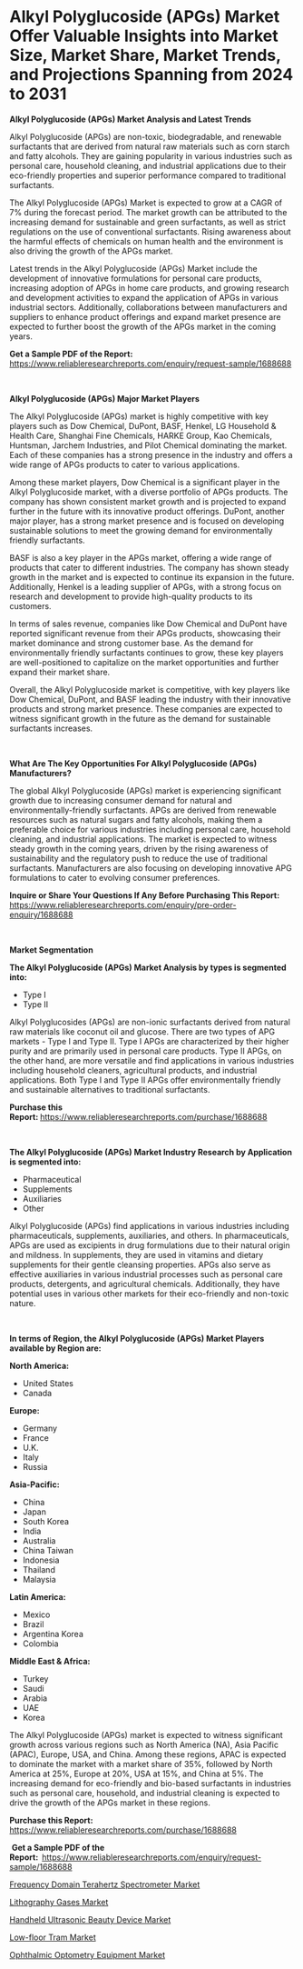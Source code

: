 <p><h1>Alkyl Polyglucoside (APGs) Market Offer Valuable Insights into Market Size, Market Share, Market Trends, and Projections Spanning from 2024 to 2031</h1></p><p><strong>Alkyl Polyglucoside (APGs) Market Analysis and Latest Trends</strong></p>
<p><p>Alkyl Polyglucoside (APGs) are non-toxic, biodegradable, and renewable surfactants that are derived from natural raw materials such as corn starch and fatty alcohols. They are gaining popularity in various industries such as personal care, household cleaning, and industrial applications due to their eco-friendly properties and superior performance compared to traditional surfactants.</p><p>The Alkyl Polyglucoside (APGs) Market is expected to grow at a CAGR of 7% during the forecast period. The market growth can be attributed to the increasing demand for sustainable and green surfactants, as well as strict regulations on the use of conventional surfactants. Rising awareness about the harmful effects of chemicals on human health and the environment is also driving the growth of the APGs market.</p><p>Latest trends in the Alkyl Polyglucoside (APGs) Market include the development of innovative formulations for personal care products, increasing adoption of APGs in home care products, and growing research and development activities to expand the application of APGs in various industrial sectors. Additionally, collaborations between manufacturers and suppliers to enhance product offerings and expand market presence are expected to further boost the growth of the APGs market in the coming years.</p></p>
<p><strong>Get a Sample PDF of the Report:&nbsp;</strong> <a href="https://www.reliableresearchreports.com/enquiry/request-sample/1688688">https://www.reliableresearchreports.com/enquiry/request-sample/1688688</a></p>
<p>&nbsp;</p>
<p><strong>Alkyl Polyglucoside (APGs) Major Market Players</strong></p>
<p><p>The Alkyl Polyglucoside (APGs) market is highly competitive with key players such as Dow Chemical, DuPont, BASF, Henkel, LG Household & Health Care, Shanghai Fine Chemicals, HARKE Group, Kao Chemicals, Huntsman, Jarchem Industries, and Pilot Chemical dominating the market. Each of these companies has a strong presence in the industry and offers a wide range of APGs products to cater to various applications.</p><p>Among these market players, Dow Chemical is a significant player in the Alkyl Polyglucoside market, with a diverse portfolio of APGs products. The company has shown consistent market growth and is projected to expand further in the future with its innovative product offerings. DuPont, another major player, has a strong market presence and is focused on developing sustainable solutions to meet the growing demand for environmentally friendly surfactants.</p><p>BASF is also a key player in the APGs market, offering a wide range of products that cater to different industries. The company has shown steady growth in the market and is expected to continue its expansion in the future. Additionally, Henkel is a leading supplier of APGs, with a strong focus on research and development to provide high-quality products to its customers.</p><p>In terms of sales revenue, companies like Dow Chemical and DuPont have reported significant revenue from their APGs products, showcasing their market dominance and strong customer base. As the demand for environmentally friendly surfactants continues to grow, these key players are well-positioned to capitalize on the market opportunities and further expand their market share.</p><p>Overall, the Alkyl Polyglucoside market is competitive, with key players like Dow Chemical, DuPont, and BASF leading the industry with their innovative products and strong market presence. These companies are expected to witness significant growth in the future as the demand for sustainable surfactants increases.</p></p>
<p>&nbsp;</p>
<p><strong>What Are The Key Opportunities For Alkyl Polyglucoside (APGs) Manufacturers?</strong></p>
<p><p>The global Alkyl Polyglucoside (APGs) market is experiencing significant growth due to increasing consumer demand for natural and environmentally-friendly surfactants. APGs are derived from renewable resources such as natural sugars and fatty alcohols, making them a preferable choice for various industries including personal care, household cleaning, and industrial applications. The market is expected to witness steady growth in the coming years, driven by the rising awareness of sustainability and the regulatory push to reduce the use of traditional surfactants. Manufacturers are also focusing on developing innovative APG formulations to cater to evolving consumer preferences.</p></p>
<p><strong>Inquire or Share Your Questions If Any Before Purchasing This Report:</strong> <a href="https://www.reliableresearchreports.com/enquiry/pre-order-enquiry/1688688">https://www.reliableresearchreports.com/enquiry/pre-order-enquiry/1688688</a></p>
<p>&nbsp;</p>
<p><strong>Market Segmentation</strong></p>
<p><strong>The Alkyl Polyglucoside (APGs) Market Analysis by types is segmented into:</strong></p>
<p><ul><li>Type I</li><li>Type II</li></ul></p>
<p><p>Alkyl Polyglucosides (APGs) are non-ionic surfactants derived from natural raw materials like coconut oil and glucose. There are two types of APG markets - Type I and Type II. Type I APGs are characterized by their higher purity and are primarily used in personal care products. Type II APGs, on the other hand, are more versatile and find applications in various industries including household cleaners, agricultural products, and industrial applications. Both Type I and Type II APGs offer environmentally friendly and sustainable alternatives to traditional surfactants.</p></p>
<p><strong>Purchase this Report:&nbsp;</strong><a href="https://www.reliableresearchreports.com/purchase/1688688">https://www.reliableresearchreports.com/purchase/1688688</a></p>
<p>&nbsp;</p>
<p><strong>The Alkyl Polyglucoside (APGs) Market Industry Research by Application is segmented into:</strong></p>
<p><ul><li>Pharmaceutical</li><li>Supplements</li><li>Auxiliaries</li><li>Other</li></ul></p>
<p><p>Alkyl Polyglucoside (APGs) find applications in various industries including pharmaceuticals, supplements, auxiliaries, and others. In pharmaceuticals, APGs are used as excipients in drug formulations due to their natural origin and mildness. In supplements, they are used in vitamins and dietary supplements for their gentle cleansing properties. APGs also serve as effective auxiliaries in various industrial processes such as personal care products, detergents, and agricultural chemicals. Additionally, they have potential uses in various other markets for their eco-friendly and non-toxic nature.</p></p>
<p>&nbsp;</p>
<p><strong>In terms of Region, the Alkyl Polyglucoside (APGs) Market Players available by Region are:</strong></p>
<p>
    <p> <strong> North America: </strong>
        <ul>
            <li>United States</li>
            <li>Canada</li>
        </ul>
        </p> 
    <p> <strong> Europe: </strong>
        <ul>
            <li>Germany</li>
            <li>France</li>
            <li>U.K.</li>
            <li>Italy</li>
            <li>Russia</li>
        </ul>
        </p> 
    <p> <strong> Asia-Pacific: </strong>
        <ul>
            <li>China</li>
            <li>Japan</li>
            <li>South Korea</li>
            <li>India</li>
            <li>Australia</li>
            <li>China Taiwan</li>
            <li>Indonesia</li>
            <li>Thailand</li>
            <li>Malaysia</li>
        </ul>
        </p> 
    <p> <strong> Latin America: </strong>
        <ul>
            <li>Mexico</li>
            <li>Brazil</li>
            <li>Argentina Korea</li>
            <li>Colombia</li>
        </ul>
        </p> 
    <p> <strong> Middle East & Africa: </strong>
        <ul>
            <li>Turkey</li>
            <li>Saudi</li>
            <li>Arabia</li>
            <li>UAE</li>
            <li>Korea</li>
        </ul>
    </p>
    </p>
<p><p>The Alkyl Polyglucoside (APGs) market is expected to witness significant growth across various regions such as North America (NA), Asia Pacific (APAC), Europe, USA, and China. Among these regions, APAC is expected to dominate the market with a market share of 35%, followed by North America at 25%, Europe at 20%, USA at 15%, and China at 5%. The increasing demand for eco-friendly and bio-based surfactants in industries such as personal care, household, and industrial cleaning is expected to drive the growth of the APGs market in these regions.</p></p>
<p><strong>Purchase this Report: </strong><a href="https://www.reliableresearchreports.com/purchase/1688688">https://www.reliableresearchreports.com/purchase/1688688</a></p>
<p>&nbsp;<strong>Get a Sample PDF of the Report:&nbsp;&nbsp;</strong><a href="https://www.reliableresearchreports.com/enquiry/request-sample/1688688">https://www.reliableresearchreports.com/enquiry/request-sample/1688688</a></p>
<p><strong></strong></p>
<p><p><a href="https://issuu.com/reportprime-2/docs/frequency-domain-terahertz-spectrometer-market-siz">Frequency Domain Terahertz Spectrometer Market</a></p><p><a href="https://github.com/RoccoManning/Market-Research-Report-List-3/blob/main/lithography-gases-market.md">Lithography Gases Market</a></p><p><a href="https://github.com/mauripalmi/Market-Research-Report-List-2/blob/main/handheld-ultrasonic-beauty-device-market.md">Handheld Ultrasonic Beauty Device Market</a></p><p><a href="https://issuu.com/reportprime-2/docs/low-floor-tram-market-size-2030.pptx">Low-floor Tram Market</a></p><p><a href="https://github.com/gulaimolin/Market-Research-Report-List-3/blob/main/ophthalmic-optometry-equipment-market.md">Ophthalmic Optometry Equipment Market</a></p></p>